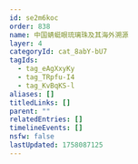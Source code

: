 ```yaml
---
id: se2m6koc
order: 838
name: 中国蜻蜓眼琉璃珠及其海外溯源
layer: 4
categoryId: cat_8abY-bU7
tagIds:
  - tag_eAgXxyKy
  - tag_TRpfu-I4
  - tag_KvBqKS-l
aliases: []
titledLinks: []
parent: ""
relatedEntries: []
timelineEvents: []
nsfw: false
lastUpdated: 1758087125
---
```


